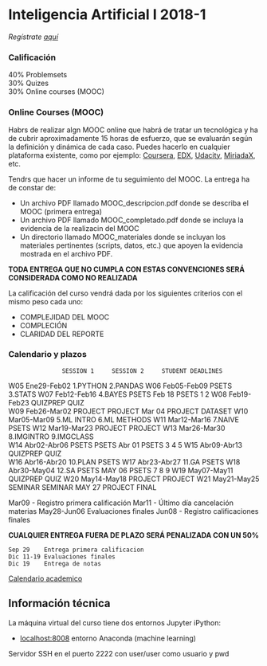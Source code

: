 # Inteligencia Artificial I 2018-1

_Regístrate [aquí](https://goo.gl/forms/yHRFSYVXfCUlDpyY2)_

### Calificación
40% Problemsets<br/>
30% Quizes<br/>
30% Online courses (MOOC)

### Online Courses (MOOC)
Habrs de realizar algn MOOC online que habrá de tratar un tecnológica y ha de cubrir aproximadamente 15 horas de esfuerzo, que se evaluarán según la definición y dinámica de cada caso. Puedes hacerlo en cualquier plataforma existente, como por ejemplo: [Coursera](www.coursera.org), [EDX](www.edx.org), [Udacity](www.udacity.org),  [MiriadaX](https://miriadax.net/), etc.

Tendrs que hacer un informe de tu seguimiento del MOOC. La entrega ha de constar de:

- Un archivo PDF llamado MOOC_descripcion.pdf donde se describa el MOOC (primera entrega)
- Un archivo PDF llamado MOOC_completado.pdf donde se incluya la evidencia de la realizacin del MOOC
- Un directorio llamado MOOC_materiales donde se incluyan los materiales pertinentes (scripts, datos, etc.) que apoyen la evidencia mostrada en el archivo PDF.

**TODA ENTREGA QUE NO CUMPLA CON ESTAS CONVENCIONES SERÁ CONSIDERADA COMO NO REALIZADA**

La calificación del curso vendrá dada por los siguientes criterios con el mismo peso cada uno:

- COMPLEJIDAD DEL MOOC
- COMPLECIÓN 
- CLARIDAD DEL REPORTE

### Calendario y plazos


                   SESSION 1     SESSION 2     STUDENT DEADLINES
W05 Ene29-Feb02    1.PYTHON      2.PANDAS
W06 Feb05-Feb09    PSETS         3.STATS
W07 Feb12-Feb16    4.BAYES       PSETS         Feb 18 PSETS 1 2
W08 Feb19-Feb23    QUIZPREP      QUIZ      
W09 Feb26-Mar02    PROJECT       PROJECT       Mar 04 PROJECT DATASET
W10 Mar05-Mar09    5.ML INTRO    6.ML METHODS
W11 Mar12-Mar16    7.NAIVE       PSETS
W12 Mar19-Mar23    PROJECT       PROJECT
W13 Mar26-Mar30    8.IMGINTRO    9.IMGCLASS    
W14 Abr02-Abr06    PSETS         PSETS         Abr 01 PSETS 3 4 5 
W15 Abr09-Abr13    QUIZPREP      QUIZ   
W16 Abr16-Abr20    10.PLAN       PSETS
W17 Abr23-Abr27    11.GA         PSETS
W18 Abr30-May04    12.SA         PSETS         MAY 06 PSETS 7 8 9
W19 May07-May11    QUIZPREP      QUIZ
W20 May14-May18    PROJECT       PROJECT
W21 May21-May25    SEMINAR       SEMINAR       MAY 27 PROJECT FINAL


Mar09 - Registro primera calificación
Mar11 - Último día cancelación materias
May28-Jun06 Evaluaciones finales
Jun08 - Registro calificaciones finales



**CUALQUIER ENTREGA FUERA DE PLAZO SERÁ PENALIZADA CON UN 50%**

    Sep 29    Entrega primera calificacion
    Dic 11-19 Evaluaciones finales
    Dic 19    Entrega de notas
    
[Calendario academico](https://www.uis.edu.co/webUIS/es/academia/calendariosAcademicos/2017/acAcad014-2017.pdf)

## Información técnica

La máquina virtual del curso tiene dos entornos Jupyter iPython:

- [localhost:8008](http://localhost:8008) entorno Anaconda (machine learning)

Servidor SSH en el puerto 2222 con user/user como usuario y pwd
